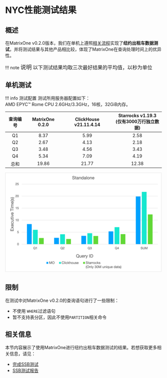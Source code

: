 # **NYC性能测试结果**

## **概述**
在MatrixOne v0.2.0版本，我们在单机上遵照[相关流程](../Get-Started/Tutorial/NYC-test-with-matrixone.md)实现了**纽约出租车数据测试**，并将测试结果与其他产品相比较，体现了MatrixOne在查询处理时间上的优异性。  



!!! note  <font size=4>说明</font>
    <font size=3>以下测试结果均取三次最好结果的平均值，以秒为单位</font>  


## **单机测试**

!!! info 测试配置
    测试所用服务器配置如下：  
    AMD EPYC™ Rome CPU 2.6GHz/3.3GHz，16核，32GiB内存。

|  查询编号 | MatrixOne 0.2.0   |  ClickHouse v21.11.4.14 | Starrocks v1.19.3<br>(仅有3000万行独立数据)
|  :----:  | :----:  |  :----:  |:----:
| Q1 | 8.37|5.99 |2.58	
| Q2 | 2.67|4.13 |2.18
| Q3 | 3.48|4.56 |3.43
| Q4 | 5.34|7.09 |4.19
| 总和| 19.86|21.77|12.38

![柱状图](https://github.com/matrixorigin/artwork/blob/main/docs/overview/NYC_standalone.png?raw=true)

## **限制**
在测试中对MatrixOne v0.2.0的查询语句进行了一些限制：

* 不使用 `WHERE`过滤语句
* 暂不支持表分区，因此不使用`PARTITION`相关命令

## **相关信息**
本节内容展示了使用MatrixOne进行纽约出租车数据测试的结果。若想获取更多相关信息，请见：

* [完成SSB测试](../Get-Started/Tutorial/SSB-test-with-matrixone.md)  
* [SSB测试报告](SSB-Test-Performance.md)
